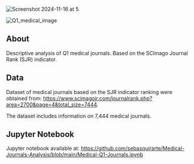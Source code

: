 ![Screenshot 2024-11-16 at 5](https://github.com/user-attachments/assets/80f6818b-de35-46a1-b7ca-dab14b9b848e)

![Q1_medical_image](https://github.com/user-attachments/assets/18c4c85e-7009-484e-82bd-c6f9420996d5)

## About
Descriptive analysis of Q1 medical journals. Based on the SCImago Journal Rank (SJR) indicator.

## Data
Dataset of medical journals based on the SJR indicator ranking were obtained from: https://www.scimagojr.com/journalrank.php?area=2700&page=4&total_size=7444.

The dataset includes information on 7,444 medical journals.

## Jupyter Notebook
Jupyter notebook available at: https://github.com/sebasquirarte/Medical-Journals-Analysis/blob/main/Medical-Q1-Journals.ipynb
